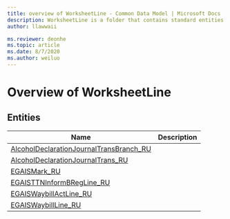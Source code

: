 ```yaml
---
title: overview of WorksheetLine - Common Data Model | Microsoft Docs
description: WorksheetLine is a folder that contains standard entities related to the Common Data Model.
author: llawwaii

ms.reviewer: deonhe
ms.topic: article
ms.date: 8/7/2020
ms.author: weiluo
---
```


# Overview of WorksheetLine


## Entities

|Name|Description|
|---|---|
|[AlcoholDeclarationJournalTransBranch_RU](AlcoholDeclarationJournalTransBranch_RU.md)||
|[AlcoholDeclarationJournalTrans_RU](AlcoholDeclarationJournalTrans_RU.md)||
|[EGAISMark_RU](EGAISMark_RU.md)||
|[EGAISTTNInformBRegLine_RU](EGAISTTNInformBRegLine_RU.md)||
|[EGAISWaybillActLine_RU](EGAISWaybillActLine_RU.md)||
|[EGAISWaybillLine_RU](EGAISWaybillLine_RU.md)||

